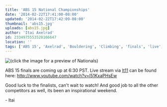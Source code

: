 ```yaml
---
title: 'ABS 15 National Championships'
date: '2014-02-22T17:41:00-08:00'
updated: '2014-02-22T17:42:09-08:00'
thumbnail: 'abs15.jpg'
uploads: [abs15.jpg]
author: 'Itai Axelrad'
id: 2334975553528166647
location: ''
tags: ['ABS 15', 'Axelrad', 'Bouldering', 'Climbing', 'finals', 'live', 'nationals', 'open']
---
```


![(click the image for a preview of Nationals)](uploads/abs15.jpg)

ABS 15 finals are coming up at 6:30 PST. Live stream via [lt11](http://lt11.com/) can be found here: <http://www.youtube.com/watch?v=l51KxaPHsEw>

Good luck to the finalists, can't wait to watch! And good job to all the other competitors as well, its been an inspirational weekend.

\- Itai
